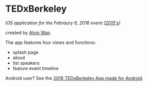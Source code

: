 # TEDxBerkeley
*iOS application for the Febraury 6, 2016 event ([2015's](https://github.com/alvinwan/TEDxBerkeley))*

created by [Alvin Wan](http://alvinwan.com)

The app features four views and functions:
- splash page
- about
- list speakers
- feature event timeline

Android user? See the [2016 TEDxBerkeley App made for Android](https://github.com/TEDxBerkeley/TEDxBerkeleyApp).
